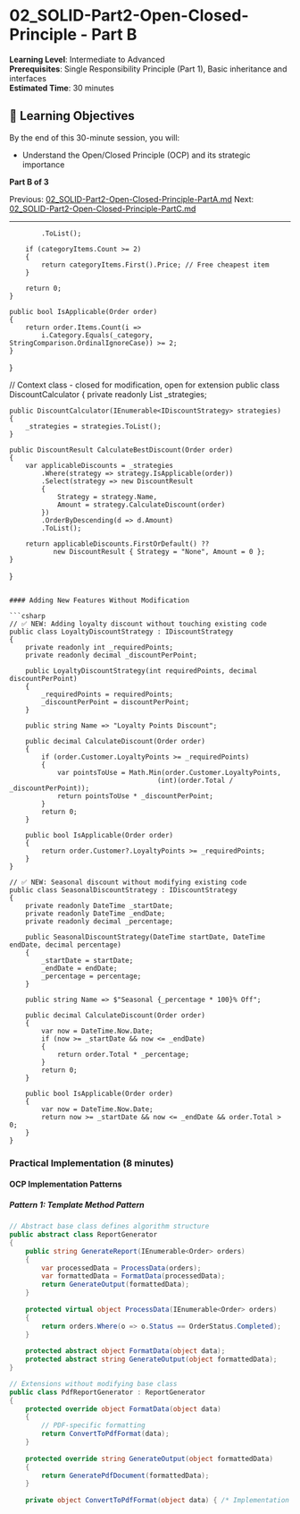 ﻿# 02_SOLID-Part2-Open-Closed-Principle - Part B

**Learning Level**: Intermediate to Advanced  
**Prerequisites**: Single Responsibility Principle (Part 1), Basic inheritance and interfaces  
**Estimated Time**: 30 minutes  

## 🎯 Learning Objectives

By the end of this 30-minute session, you will:

- Understand the Open/Closed Principle (OCP) and its strategic importance

**Part B of 3**

Previous: [02_SOLID-Part2-Open-Closed-Principle-PartA.md](02_SOLID-Part2-Open-Closed-Principle-PartA.md)
Next: [02_SOLID-Part2-Open-Closed-Principle-PartC.md](02_SOLID-Part2-Open-Closed-Principle-PartC.md)

---

            .ToList();
            
        if (categoryItems.Count >= 2)
        {
            return categoryItems.First().Price; // Free cheapest item
        }
        
        return 0;
    }
    
    public bool IsApplicable(Order order)
    {
        return order.Items.Count(i => 
            i.Category.Equals(_category, StringComparison.OrdinalIgnoreCase)) >= 2;
    }
}

// Context class - closed for modification, open for extension
public class DiscountCalculator
{
    private readonly List<IDiscountStrategy> _strategies;
    
    public DiscountCalculator(IEnumerable<IDiscountStrategy> strategies)
    {
        _strategies = strategies.ToList();
    }
    
    public DiscountResult CalculateBestDiscount(Order order)
    {
        var applicableDiscounts = _strategies
            .Where(strategy => strategy.IsApplicable(order))
            .Select(strategy => new DiscountResult
            {
                Strategy = strategy.Name,
                Amount = strategy.CalculateDiscount(order)
            })
            .OrderByDescending(d => d.Amount)
            .ToList();
            
        return applicableDiscounts.FirstOrDefault() ?? 
               new DiscountResult { Strategy = "None", Amount = 0 };
    }
}
```

#### Adding New Features Without Modification

```csharp
// ✅ NEW: Adding loyalty discount without touching existing code
public class LoyaltyDiscountStrategy : IDiscountStrategy
{
    private readonly int _requiredPoints;
    private readonly decimal _discountPerPoint;
    
    public LoyaltyDiscountStrategy(int requiredPoints, decimal discountPerPoint)
    {
        _requiredPoints = requiredPoints;
        _discountPerPoint = discountPerPoint;
    }
    
    public string Name => "Loyalty Points Discount";
    
    public decimal CalculateDiscount(Order order)
    {
        if (order.Customer.LoyaltyPoints >= _requiredPoints)
        {
            var pointsToUse = Math.Min(order.Customer.LoyaltyPoints, 
                                     (int)(order.Total / _discountPerPoint));
            return pointsToUse * _discountPerPoint;
        }
        return 0;
    }
    
    public bool IsApplicable(Order order)
    {
        return order.Customer?.LoyaltyPoints >= _requiredPoints;
    }
}

// ✅ NEW: Seasonal discount without modifying existing code
public class SeasonalDiscountStrategy : IDiscountStrategy
{
    private readonly DateTime _startDate;
    private readonly DateTime _endDate;
    private readonly decimal _percentage;
    
    public SeasonalDiscountStrategy(DateTime startDate, DateTime endDate, decimal percentage)
    {
        _startDate = startDate;
        _endDate = endDate;
        _percentage = percentage;
    }
    
    public string Name => $"Seasonal {_percentage * 100}% Off";
    
    public decimal CalculateDiscount(Order order)
    {
        var now = DateTime.Now.Date;
        if (now >= _startDate && now <= _endDate)
        {
            return order.Total * _percentage;
        }
        return 0;
    }
    
    public bool IsApplicable(Order order)
    {
        var now = DateTime.Now.Date;
        return now >= _startDate && now <= _endDate && order.Total > 0;
    }
}
```

### Practical Implementation (8 minutes)

#### OCP Implementation Patterns

##### Pattern 1: Template Method Pattern

```csharp
// Abstract base class defines algorithm structure
public abstract class ReportGenerator
{
    public string GenerateReport(IEnumerable<Order> orders)
    {
        var processedData = ProcessData(orders);
        var formattedData = FormatData(processedData);
        return GenerateOutput(formattedData);
    }
    
    protected virtual object ProcessData(IEnumerable<Order> orders)
    {
        return orders.Where(o => o.Status == OrderStatus.Completed);
    }
    
    protected abstract object FormatData(object data);
    protected abstract string GenerateOutput(object formattedData);
}

// Extensions without modifying base class
public class PdfReportGenerator : ReportGenerator
{
    protected override object FormatData(object data)
    {
        // PDF-specific formatting
        return ConvertToPdfFormat(data);
    }
    
    protected override string GenerateOutput(object formattedData)
    {
        return GeneratePdfDocument(formattedData);
    }
    
    private object ConvertToPdfFormat(object data) { /* Implementation */ return data; }


